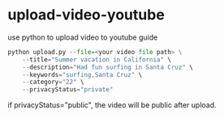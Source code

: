 # upload-video-youtube
use python to upload video to youtube guide

```py
python upload.py --file=<your video file path> \
	--title="Summer vacation in California" \
	--description="Had fun surfing in Santa Cruz" \
	--keywords="surfing,Santa Cruz" \
	--category="22" \
	--privacyStatus="private"
```

if privacyStatus="public", the video will be public after upload.

